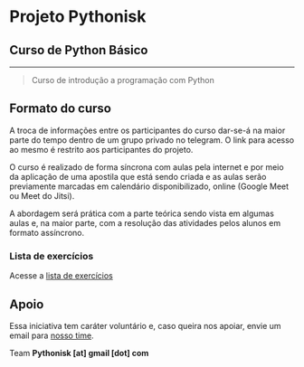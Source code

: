 # Projeto Pythonisk

## Curso de Python Básico
---

> Curso de introdução a programação com Python

## Formato do curso

A troca de informações entre os participantes do curso dar-se-á na maior parte do tempo dentro de um grupo privado no telegram. O link para acesso ao mesmo é restrito aos participantes do projeto.

O curso é realizado de forma síncrona com aulas pela internet e por meio da aplicação de uma apostila que está sendo criada e as aulas serão previamente marcadas em calendário disponibilizado, online (Google Meet ou Meet do Jitsi). 

A abordagem será prática com a parte teórica sendo vista em algumas aulas e, na maior parte, com a resolução das atividades pelos alunos em formato assíncrono. 

### Lista de exercícios

Acesse a [lista de exercícios](src/lista.md)

## Apoio

Essa iniciativa tem caráter voluntário e, caso queira nos apoiar, envie um email para [nosso time](mailto:pythonisk@gmail.com).

Team
**Pythonisk [at] gmail [dot] com**
